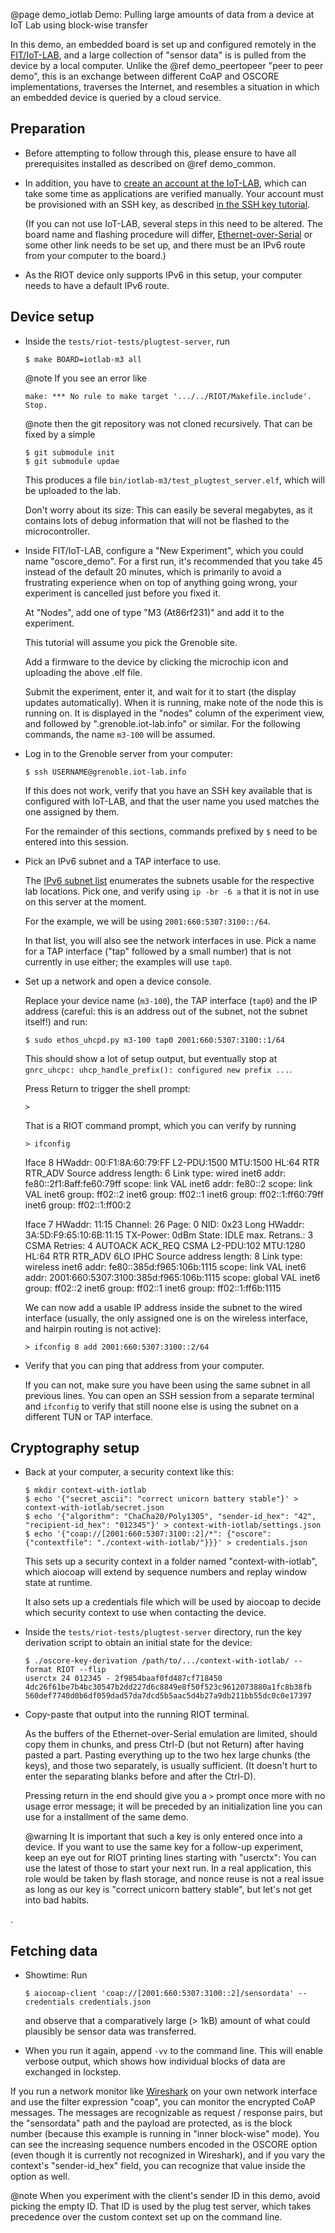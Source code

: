 @page demo_iotlab Demo: Pulling large amounts of data from a device at IoT Lab using block-wise transfer

In this demo,
an embedded board is set up and configured remotely in the [FIT/IoT-LAB](https://www.iot-lab.info/),
and a large collection of "sensor data" is is pulled from the device by a local computer.
Unlike the @ref demo_peertopeer "peer to peer demo",
this is an exchange between different CoAP and OSCORE implementations,
traverses the Internet,
and resembles a situation in which an embedded device is queried by a cloud service.

Preparation
-----------

* Before attempting to follow through this,
  please ensure to have all prerequisites installed as described on @ref demo_common.

* In addition, you have to [create an account at the IoT-LAB](https://www.iot-lab.info/testbed/signup),
  which can take some time as applications are verified manually.
  Your account must be provisioned with an SSH key,
  as described [in the SSH key tutorial](https://www.iot-lab.info/tutorials/ssh-access/).

  (If you can not use IoT-LAB, several steps in this need to be altered.
  The board name and flashing procedure will differ,
  [Ethernet-over-Serial](https://riot-os.org/api/group__drivers__ethos.html) or some other link needs to be set up,
  and there must be an IPv6 route from your computer to the board.)

* As the RIOT device only supports IPv6 in this setup,
  your computer needs to have a default IPv6 route.

Device setup
------------

* Inside the `tests/riot-tests/plugtest-server`, run

      $ make BOARD=iotlab-m3 all

  @note
  If you see an error like

      make: *** No rule to make target '.../../RIOT/Makefile.include'.  Stop.

  @note
  then the git repository was not cloned recursively. That can be fixed by a simple

      $ git submodule init
      $ git submodule updae

  This produces a file `bin/iotlab-m3/test_plugtest_server.elf`,
  which will be uploaded to the lab.

  Don't worry about its size:
  This can easily be several megabytes,
  as it contains lots of debug information that will not be flashed to the microcontroller.

* Inside FIT/IoT-LAB, configure a "New Experiment", which you could name "oscore_demo".
  For a first run, it's recommended that you take 45 instead of the default 20 minutes,
  which is primarily to avoid a frustrating experience when on top of anything going wrong,
  your experiment is cancelled just before you fixed it.

  At "Nodes", add one of type "M3 (At86rf231)" and add it to the experiment.

  This tutorial will assume you pick the Grenoble site.

  Add a firmware to the device by clicking the microchip icon and uploading the above .elf file.

  Submit the experiment, enter it, and wait for it to start (the display updates automatically).
  When it is running, make note of the node this is running on.
  It is displayed in the "nodes" column of the experiment view, and followed by ".grenoble.iot-lab.info" or similar.
  For the following commands, the name `m3-100` will be assumed.

* Log in to the Grenoble server from your computer:

      $ ssh USERNAME@grenoble.iot-lab.info

  If this does not work, verify that you have an SSH key available that is configured with IoT-LAB,
  and that the user name you used matches the one assigned by them.

  For the remainder of this sections, commands prefixed by `$` need to be entered into this session.

* Pick an IPv6 subnet and a TAP interface to use.

  The [IPv6 subnet list](https://www.iot-lab.info/tutorials/understand-ipv6-subnetting-on-the-fit-iot-lab-testbed/)
  enumerates the subnets usable for the respective lab locations.
  Pick one, and verify using `ip -br -6 a` that it is not in use on this server at the moment.

  For the example, we will be using `2001:660:5307:3100::/64`.

  In that list, you will also see the network interfaces in use.
  Pick a name for a TAP interface ("tap" followed by a small number) that is not currently in use either;
  the examples will use `tap0`.

* Set up a network and open a device console.

  Replace your device name (`m3-100`), the TAP interface (`tap0`) and the IP address (careful: this is an address out of the subnet, not the subnet itself!) and run:

      $ sudo ethos_uhcpd.py m3-100 tap0 2001:660:5307:3100::1/64

  This should show a lot of setup output,
  but eventually stop at `gnrc_uhcpc: uhcp_handle_prefix(): configured new prefix ...`.

  Press Return to trigger the shell prompt:

      >

  That is a RIOT command prompt, which you can verify by running

      > ifconfig
    Iface  8  HWaddr: 00:F1:8A:60:79:FF
              L2-PDU:1500 MTU:1500  HL:64  RTR
              RTR_ADV  Source address length: 6
              Link type: wired
              inet6 addr: fe80::2f1:8aff:fe60:79ff  scope: link  VAL
              inet6 addr: fe80::2  scope: link  VAL
              inet6 group: ff02::2
              inet6 group: ff02::1
              inet6 group: ff02::1:ff60:79ff
              inet6 group: ff02::1:ff00:2
    
    Iface  7  HWaddr: 11:15  Channel: 26  Page: 0  NID: 0x23
              Long HWaddr: 3A:5D:F9:65:10:6B:11:15
               TX-Power: 0dBm  State: IDLE  max. Retrans.: 3  CSMA Retries: 4
              AUTOACK  ACK_REQ  CSMA  L2-PDU:102 MTU:1280  HL:64  RTR
              RTR_ADV  6LO  IPHC
              Source address length: 8
              Link type: wireless
              inet6 addr: fe80::385d:f965:106b:1115  scope: link  VAL
              inet6 addr: 2001:660:5307:3100:385d:f965:106b:1115  scope: global  VAL
              inet6 group: ff02::2
              inet6 group: ff02::1
              inet6 group: ff02::1:ff6b:1115

  We can now add a usable IP address inside the subnet to the wired interface
  (usually, the only assigned one is on the wireless interface,
  and hairpin routing is not active):

      > ifconfig 8 add 2001:660:5307:3100::2/64

* Verify that you can ping that address from your computer.

  If you can not, make sure you have been using the same subnet in all previous lines.
  You can open an SSH session from a separate terminal and `ifconfig` to verify that still noone else is using the subnet on a different TUN or TAP interface.

Cryptography setup
------------------

* Back at your computer, a security context like this:

      $ mkdir context-with-iotlab
      $ echo '{"secret_ascii": "correct unicorn battery stable"}' > context-with-iotlab/secret.json
      $ echo '{"algorithm": "ChaCha20/Poly1305", "sender-id_hex": "42", "recipient-id_hex": "012345"}' > context-with-iotlab/settings.json
      $ echo '{"coap://[2001:660:5307:3100::2]/*": {"oscore": {"contextfile": "./context-with-iotlab/"}}}' > credentials.json

  This sets up a security context in a folder named "context-with-iotlab",
  which aiocoap will extend by sequence numbers and replay window state at runtime.

  It also sets up a credentials file which will be used by aiocoap to decide which security context to use when contacting the device.

* Inside the `tests/riot-tests/plugtest-server` directory, run the key derivation script to obtain an initial state for the device:

      $ ./oscore-key-derivation /path/to/.../context-with-iotlab/ --format RIOT --flip
      userctx 24 012345 - 2f9854baaf0fd487cf718450 4dc26f61be7b4bc30547b2dd227d6c8849e8f50f523c9612073880a1fc8b38fb 560def7740d0b6df059dad57da7dcd5b5aac5d4b27a9db211bb55dc0c0e17397

* Copy-paste that output into the running RIOT terminal.

  As the buffers of the Ethernet-over-Serial emulation are limited,
  should copy them in chunks, and press Ctrl-D (but not Return) after having pasted a part.
  Pasting everything up to the two hex large chunks (the keys), and those two separately, is usually sufficient.
  (It doesn't hurt to enter the separating blanks before and after the Ctrl-D).

  Pressing return in the end should give you a `>` prompt once more with no usage error message;
  it will be preceded by an initialization line you can use for a installment of the same demo.

  @warning It is important that such a key is only entered once into a device.
  If you want to use the same key for a follow-up experiment,
  keep an eye out for RIOT printing lines starting with "userctx":
  You can use the latest of those to start your next run.
  In a real application, this role would be taken by flash storage,
  and nonce reuse is not a real issue as long as our key is "correct unicorn battery stable",
  but let's not get into bad habits.

.

Fetching data
-------------

* Showtime: Run

      $ aiocoap-client 'coap://[2001:660:5307:3100::2]/sensordata' --credentials credentials.json

  and observe that a comparatively large (\> 1kB) amount of what could plausibly be sensor data was transferred.

* When you run it again, append `-vv` to the command line. This will enable verbose output,
  which shows how individual blocks of data are exchanged in lockstep.

If you run a network monitor like [Wireshark](https://www.wireshark.org/) on your own network interface
and use the filter expression "coap",
you can monitor the encrypted CoAP messages.
The messages are recognizable as request / response pairs,
but the "sensordata" path and the payload are protected,
as is the block number (because this example is running in "inner block-wise" mode).
You can see the increasing sequence numbers encoded in the OSCORE option
(even though it is currently not recognized in Wireshark),
and if you vary the context's "sender-id_hex" field,
you can recognize that value inside the option as well.

@note
When you experiment with the client's sender ID in this demo,
avoid picking the empty ID.
That ID is used by the plug test server,
which takes precedence over the custom context set up on the command line.
